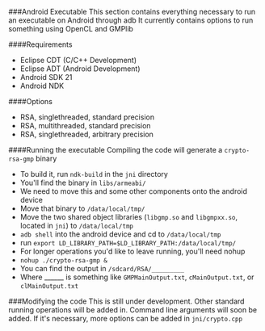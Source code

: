 ###Android Executable
This section contains everything necessary to run an executable on Android through adb
It currently contains options to run something using OpenCL and GMPlib

####Requirements
* Eclipse CDT (C/C++ Development)
* Eclipse ADT (Android Development)
* Android SDK 21
* Android NDK

####Options
* RSA, singlethreaded, standard precision
* RSA, multithreaded, standard precision
* RSA, singlethreaded, arbitrary precision

####Running the executable
Compiling the code will generate a `crypto-rsa-gmp` binary
* To build it, run `ndk-build` in the `jni` directory
* You'll find the binary in `libs/armeabi/`
* We need to move this and some other components onto the android device
* Move that binary to `/data/local/tmp/`
* Move the two shared object libraries 
           (`libgmp.so` and `libgmpxx.so`, located in `jni`) to `/data/local/tmp`
* `adb shell` into the android device and cd to `/data/local/tmp`
* run `export LD_LIBRARY_PATH=$LD_LIBRARY_PATH:/data/local/tmp/`
* For longer operations you'd like to leave running, you'll need nohup
* `nohup ./crypto-rsa-gmp &`
* You can find the output in `/sdcard/RSA/_________`
* Where ______ is something like `GMPMainOutput.txt`, `cMainOutput.txt`, or `clMainOutput.txt`

###Modifying the code
This is still under development. Other standard running operations will be added in.
Command line arguments will soon be added.
If it's necessary, more options can be added in `jni/crypto.cpp`



